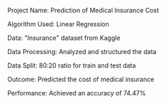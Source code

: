 Project Name: Prediction of Medical Insurance Cost

Algorithm Used: Linear Regression

Data: "Insurance" dataset from Kaggle

Data Processing: Analyzed and structured the data

Data Split: 80:20 ratio for train and test data

Outcome: Predicted the cost of medical insurance

Performance: Achieved an accuracy of 74.47%
